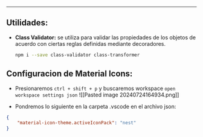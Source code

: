
---


## Utilidades:

- **Class Validator:** se utiliza para validar las propiedades de los objetos de acuerdo con ciertas reglas definidas mediante decoradores.

	```bash
	npm i --save class-validator class-transformer
	```


## Configuracion de Material Icons:

- Presionaremos `ctrl + shift + p` y buscaremos workspace `open workspace settings json`
	![[Pasted image 20240724164934.png]]
	
- Pondremos lo siguiente en la carpeta .vscode en el archivo json:
```json
{
    "material-icon-theme.activeIconPack": "nest"
}

```